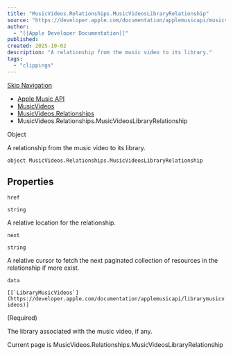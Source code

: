 ```yaml
---
title: "MusicVideos.Relationships.MusicVideosLibraryRelationship"
source: "https://developer.apple.com/documentation/applemusicapi/musicvideos/relationships-data.dictionary/musicvideoslibraryrelationship"
author:
  - "[[Apple Developer Documentation]]"
published:
created: 2025-10-02
description: "A relationship from the music video to its library."
tags:
  - "clippings"
---
```

[Skip Navigation](https://developer.apple.com/documentation/applemusicapi/musicvideos/relationships-data.dictionary/#app-main)

- [Apple Music API](https://developer.apple.com/documentation/applemusicapi)
- [MusicVideos](https://developer.apple.com/documentation/applemusicapi/musicvideos)
- [MusicVideos.Relationships](https://developer.apple.com/documentation/applemusicapi/musicvideos/relationships-data.dictionary)
- MusicVideos.Relationships.MusicVideosLibraryRelationship

Object

A relationship from the music video to its library.

```
object MusicVideos.Relationships.MusicVideosLibraryRelationship
```

## Properties

`href`

`string`

A relative location for the relationship.

`next`

`string`

A relative cursor to fetch the next paginated collection of resources in the relationship if more exist.

`data`

``[[`LibraryMusicVideos`](https://developer.apple.com/documentation/applemusicapi/librarymusicvideos)]``

(Required)

The library associated with the music video, if any.

Current page is MusicVideos.Relationships.MusicVideosLibraryRelationship